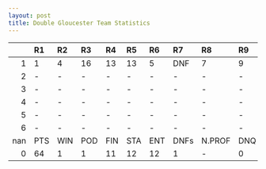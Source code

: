 ```yaml
---
layout: post 
title: Double Gloucester Team Statistics
--- 
```


|     | R1   | R2   | R3   | R4   | R5   | R6   | R7   | R8     | R9   | R10   | R11   | R12   | Points   | Pos   |
|----:|:-----|:-----|:-----|:-----|:-----|:-----|:-----|:-------|:-----|:------|:------|:------|:---------|:------|
|   1 | 1    | 4    | 16   | 13   | 13   | 5    | DNF  | 7      | 9    | 17    | 19    | 15    | 64.0     | nan   |
|   2 | -    | -    | -    | -    | -    | -    | -    | -      | -    | -     | -     | -     | nan      | 7.0   |
|   3 | -    | -    | -    | -    | -    | -    | -    | -      | -    | -     | -     | -     | nan      | nan   |
|   4 | -    | -    | -    | -    | -    | -    | -    | -      | -    | -     | -     | -     | nan      | nan   |
|   5 | -    | -    | -    | -    | -    | -    | -    | -      | -    | -     | -     | -     | nan      | nan   |
|   6 | -    | -    | -    | -    | -    | -    | -    | -      | -    | -     | -     | -     | nan      | nan   |
| nan | PTS  | WIN  | POD  | FIN  | STA  | ENT  | DNFs | N.PROF | DNQ  | %FIN  | PPR   | BST   | CHA      | RNK   |
|   0 | 64   | 1    | 1    | 11   | 12   | 12   | 1    | -      | 0    | 91.7  | 5.33  | 1     | 0.0      | 16    |